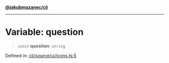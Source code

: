 [**@jakubmazanec/cli**](../../../README.md)

---

# Variable: question

> `const` **question**: `string`

Defined in:
[cli/source/ui/icons.ts:5](https://github.com/jakubmazanec/tools/blob/0373298af23ca7b778987184cd6fcccd21ae54be/packages/cli/source/ui/icons.ts#L5)
